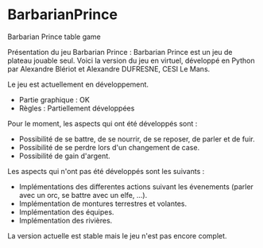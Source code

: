 # BarbarianPrince
Barbarian Prince table game

Présentation du jeu Barbarian Prince :
  Barbarian Prince est un jeu de plateau jouable seul.
  Voici la version du jeu en virtuel, développé en Python par Alexandre Blériot et Alexandre DUFRESNE, CESI Le Mans.
  
 Le jeu est actuellement en développement.
  - Partie graphique : OK
  - Règles : Partiellement développées
  
  
  Pour le moment, les aspects qui ont été développés sont :
  - Possibilité de se battre, de se nourrir, de se reposer, de parler et de fuir.
  - Possibilité de se perdre lors d'un changement de case.
  - Possibilité de gain d'argent.
  
  
  Les aspects qui n'ont pas été développés sont les suivants :
  - Implémentations des differentes actions suivant les évenements (parler avec un orc, se battre avec un elfe, ...).
  - Implémentation de montures terrestres et volantes.
  - Implémentation des équipes.
  - Implémentation des rivières.
  
  
  La version actuelle est stable mais le jeu n'est pas encore complet.
